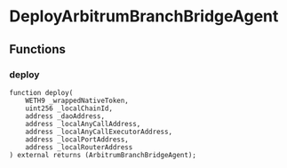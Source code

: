 # DeployArbitrumBranchBridgeAgent


## Functions
### deploy


```solidity
function deploy(
    WETH9 _wrappedNativeToken,
    uint256 _localChainId,
    address _daoAddress,
    address _localAnyCallAddress,
    address _localAnyCallExecutorAddress,
    address _localPortAddress,
    address _localRouterAddress
) external returns (ArbitrumBranchBridgeAgent);
```

